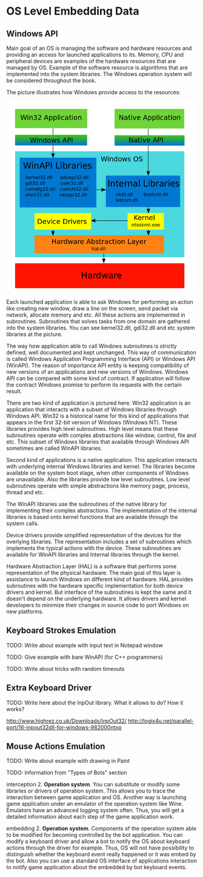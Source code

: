 # OS Level Embedding Data

## Windows API

Main goal of an OS is managing the software and hardware resources and providing an access for launched applications to its. Memory, CPU and peripheral devices are examples of the hardware resources that are managed by OS. Example of the software resource is algorithms that are implemented into the system libraries. The Windows operation system will be considered throughout the book.

The picture illustrates how Windows provide access to the resources:

![Windows Scheme](os-api-noborder.png)

Each launched application is able to ask Windows for performing an action like creating new window, draw a line on the screen, send packet via network, allocate memory and etc. All these actions are implemented in subroutines. Subroutines that solves tasks from one domain are gathered into the system libraries. You can see kernel32.dll, gdi32.dll and etc system libraries at the picture. 

The way how application able to call Windows subroutines is strictly defined, well documented and kept unchanged. This way of communication is called Windows Application Programming Interface (API) or Windows API (WinAPI). The reason of importance API entity is keeping compatibility of new versions of an applications and new versions of Windows. Windows API can be compared with some kind of contract. If application will follow the contract Windows promise to perform its requests with the certain result.

There are two kind of application is pictured here. Win32 application is an application that interacts with a subset of Windows libraries through Windows API. Win32 is a historical name for this kind of applications that appears in the first 32-bit version of Windows (Windows NT). These libraries provides high level subroutines. High level means that these subroutines operate with complex abstractions like window, control, file and etc. This subset of Windows libraries that available through Windows API sometimes are called WinAPI libraries.

Second kind of applications is a native application. This application interacts with underlying internal Windows libraries and kernel. The libraries become available on the system boot stage, when other components of Windows are unavailable. Also the libraries provide low level subroutines. Low level subroutines operate with simple abstractions like memory page, process, thread and etc. 

The WinAPI libraries use the subroutines of the native library for implementing their complex abstractions. The implementation of the internal libraries is based onto kernel functions that are available through the system calls. 

Device drivers provide simplified representation of the devices for the overlying libraries. The representation includes a set of subroutines which implements the typical actions with the device. These subroutines are available for WinAPI libraries and Internal libraries through the kernel.

Hardware Abstraction Layer (HAL) is a software that performs some representation of the physical hardware. The main goal of this layer is assistance to launch Windows on different kind of hardware. HAL provides subroutines with the hardware specific implementation for both device drivers and kernel. But interface of the subroutines is kept the same and it doesn't depend on the underlying hardware. It allows drivers and kernel developers to minimize their changes in source code to port Windows on new platforms.

## Keyboard Strokes Emulation

TODO: Write about example with input text in Notepad window

TODO: Give example with bare WinAPI (for C++ programmers)

TODO: Write about tricks with random timeouts

## Extra Keyboard Driver

TODO: Write here about the InpOut library. What it allows to do? How it works?

http://www.highrez.co.uk/Downloads/InpOut32/
http://logix4u.net/parallel-port/16-inpout32dll-for-windows-982000ntxp

## Mouse Actions Emulation

TODO: Write about example with drawing in Paint

TODO: Information from "Types of Bots" section

interception
2. **Operation system**. You can substitute or modify some libraries or drivers of operation system. This allows you to trace the interaction between game application and OS. Another way is launching game application under an emulator of the operation system like Wine. Emulators have an advanced logging system often. Thus, you will get a detailed information about each step of the game application work.

embedding
2. **Operation system**. Components of the operation system able to be modified for becoming controlled by the bot application. You can modify a keyboard driver and allow a bot to notify the OS about keyboard actions through the driver for example. Thus, OS will not have possibility to distinguish whether the keyboard event really happened or it was embed by the bot. Also you can use a standard OS interface of applications interaction to notify game application about the embedded by bot keyboard events.
